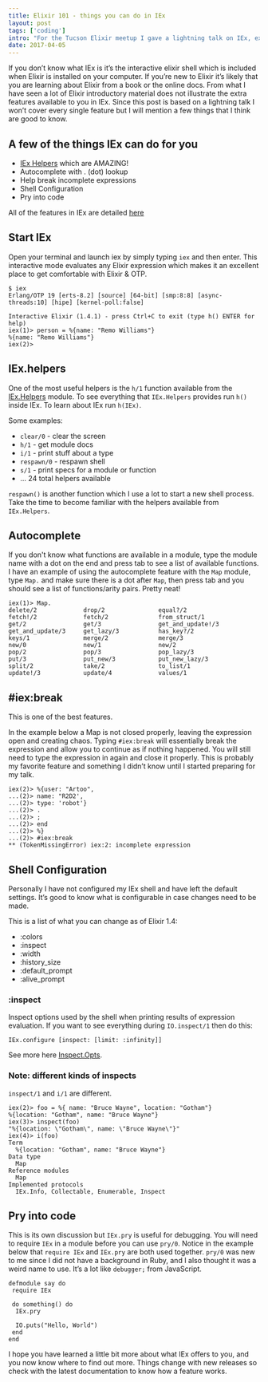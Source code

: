 ```yaml
---
title: Elixir 101 - things you can do in IEx
layout: post
tags: ['coding']
intro: "For the Tucson Elixir meetup I gave a lightning talk on IEx, explaining some things that a new Elixir developer might not know. "
date: 2017-04-05
---
```


If you don’t know what IEx is it’s the interactive elixir shell which is included when Elixir is installed on your computer. If you’re new to Elixir it’s likely that you are learning about Elixir from a book or the online docs. From what I have seen a lot of Elixir introductory material does not illustrate the extra features available to you in IEx. Since this post is based on a lightning talk I won’t cover every single feature but I will mention a few things that I think are good to know.

## A few of the things IEx can do for you

* <a href="https://hexdocs.pm/iex/IEx.Helpers.html">IEx Helpers</a> which are AMAZING!
* Autocomplete with . (dot) lookup
* Help break incomplete expressions
* Shell Configuration
* Pry into code

All of the features in IEx are detailed <a href="https://hexdocs.pm/iex/IEx.html">here</a></p>

## Start IEx
Open your terminal and launch iex by simply typing `iex` and then enter. This
interactive mode evaluates any Elixir expression which makes it an excellent place to get comfortable with Elixir &amp; OTP.

```
$ iex
Erlang/OTP 19 [erts-8.2] [source] [64-bit] [smp:8:8] [async-threads:10] [hipe] [kernel-poll:false]

Interactive Elixir (1.4.1) - press Ctrl+C to exit (type h() ENTER for help)
iex(1)> person = %{name: "Remo Williams"}
%{name: "Remo Williams"}
iex(2)>
```


## IEx.helpers
One of the most useful helpers is the `h/1` function available from the <a href="https://hexdocs.pm/iex/IEx.Helpers.html#content">IEx.Helpers</a> module. To see everything that `IEx.Helpers` provides run `h()` inside IEx. To learn about IEx run `h(IEx)`.

Some examples:
* <code>clear/0</code> - clear the screen
* <code>h/1</code> - get module docs
* <code>i/1</code> - print stuff about a type
* <code>respawn/0</code> - respawn shell
* <code>s/1</code> - print specs for a module or function
* ... 24 total helpers available

`respawn()` is another function which I use a lot to start a new shell process.
Take the time to become familiar with the helpers available from `IEx.Helpers`.

## Autocomplete
If you don't know what functions are available in a module, type the module name with a dot on the end and press tab to see a list of available functions.
I have an example of using the autocomplete feature with the `Map` module, type `Map.` and make sure there is a dot after `Map`, then press tab and you should see a list of functions/arity pairs. Pretty neat!

```
iex(1)> Map.
delete/2             drop/2               equal?/2
fetch!/2             fetch/2              from_struct/1
get/2                get/3                get_and_update!/3
get_and_update/3     get_lazy/3           has_key?/2
keys/1               merge/2              merge/3
new/0                new/1                new/2
pop/2                pop/3                pop_lazy/3
put/3                put_new/3            put_new_lazy/3
split/2              take/2               to_list/1
update!/3            update/4             values/1
```

## #iex:break
This is one of the best features.

In the example below a Map is not closed properly, leaving the expression open and creating chaos. Typing `#iex:break` will essentially break the expression and allow you to continue as if nothing happened. You will still need to type the expression in again and close it properly. This is probably my favorite feature and something I didn’t know until I started preparing for my talk.

```
iex(2)> %{user: "Artoo",
...(2)> name: "R2D2',
...(2)> type: 'robot'}
...(2)> .
...(2)> ;
...(2)> end
...(2)> %}
...(2)> #iex:break
** (TokenMissingError) iex:2: incomplete expression
```

## Shell Configuration

Personally I have not configured my IEx shell and have left the default settings. It’s good to know what is configurable in case changes need to be made.

This is a list of what you can change as of Elixir 1.4:

* :colors
* :inspect
* :width
* :history_size
* :default_prompt
* :alive_prompt

### :inspect

Inspect options used by the shell when printing results of expression evaluation. If you want to see everything during `IO.inspect/1` then do this:
```
IEx.configure [inspect: [limit: :infinity]]
```
See more here <a href="https://hexdocs.pm/elixir/Inspect.Opts.html">Inspect.Opts</a>.

### Note: different kinds of inspects
<code>inspect/1</code> and <code>i/1</code> are different.

```
iex(2)> foo = %{ name: "Bruce Wayne", location: "Gotham"}
%{location: "Gotham", name: "Bruce Wayne"}
iex(3)> inspect(foo)
"%{location: \"Gotham\", name: \"Bruce Wayne\"}"
iex(4)> i(foo)
Term
  %{location: "Gotham", name: "Bruce Wayne"}
Data type
  Map
Reference modules
  Map
Implemented protocols
  IEx.Info, Collectable, Enumerable, Inspect
```

## Pry into code
This is its own discussion but `IEx.pry` is useful for debugging. You will need to require `IEx` in a module before you can use `pry/0`. Notice in the example below that `require IEx` and `IEx.pry` are both used together. `pry/0` was new to me since I did not have a background in Ruby, and I also thought it was a weird name to use. It’s a lot like `debugger;` from JavaScript.

```
defmodule say do
 require IEx

 do something() do
  IEx.pry

  IO.puts("Hello, World")
 end
end
```

I hope you have learned a little bit more about what IEx offers to you, and you now know where to find out more. Things change with new releases so check with the latest documentation to know how a feature works.

